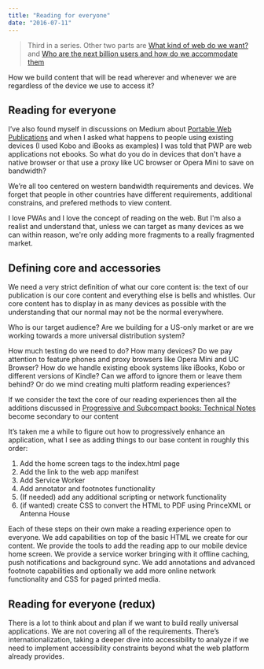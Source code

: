 ```yaml
---
title: "Reading for everyone"
date: "2016-07-11"
---
```


> Third in a series. Other two parts are [What kind of web do we want?](https://publishing-project.rivendellweb.net/what-kind-of-web-do-we-want/) and [Who are the next billion users and how do we accommodate them](https://publishing-project.rivendellweb.net/who-are-the-next-billion-users/)

How we build content that will be read wherever and whenever we are regardless of the device we use to access it?

## Reading for everyone

I’ve also found myself in discussions on Medium about [Portable Web Publications](https://www.w3.org/TR/pwp/) and when I asked what happens to people using existing devices (I used Kobo and iBooks as examples) I was told that PWP are web applications not ebooks. So what do you do in devices that don't have a native browser or that use a proxy like UC browser or Opera Mini to save on bandwidth?

We’re all too centered on western bandwidth requirements and devices. We forget that people in other countries have different requirements, additional constrains, and prefered methods to view content.

I love PWAs and I love the concept of reading on the web. But I'm also a realist and understand that, unless we can target as many devices as we can within reason, we're only adding more fragments to a really fragmented market.

## Defining core and accessories

We need a very strict definition of what our core content is: the text of our publication is our core content and everything else is bells and whistles. Our core content has to display in as many devices as possible with the understanding that our normal may not be the normal everywhere.

Who is our target audience? Are we building for a US-only market or are we working towards a more universal distribution system?

How much testing do we need to do? How many devices? Do we pay attention to feature phones and proxy browsers like Opera Mini and UC Browser? How do we handle existing ebook systems like iBooks, Kobo or different versions of Kindle? Can we afford to ignore them or leave them behind? Or do we mind creating multi platform reading experiences?

If we consider the text the core of our reading experiences then all the additions discussed in [Progressive and Subcompact books: Technical Notes](https://publishing-project.rivendellweb.net/progressive-and-subcompact-books-technical-notes/) become secondary to our content

It’s taken me a while to figure out how to progressively enhance an application, what I see as adding things to our base content in roughly this order:

1. Add the home screen tags to the index.html page
2. Add the link to the web app manifest
3. Add Service Worker
4. Add annotator and footnotes functionality
5. (If needed) add any additional scripting or network functionality
6. (if wanted) create CSS to convert the HTML to PDF using PrinceXML or Antenna House

Each of these steps on their own make a reading experience open to everyone. We add capabilities on top of the basic HTML we create for our content. We provide the tools to add the reading app to our mobile device home screen. We provide a service worker bringing with it offline caching, push notifications and background sync. We add annotations and advanced footnote capabilities and optionally we add more online network functionality and CSS for paged printed media.

## Reading for everyone (redux)

There is a lot to think about and plan if we want to build really universal applications. We are not covering all of the requirements. There’s internationalization, taking a deeper dive into accessibility to analyze if we need to implement accessibility constraints beyond what the web platform already provides.
